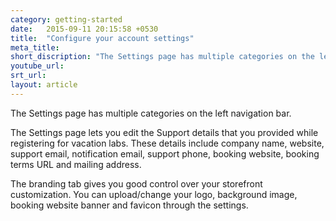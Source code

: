 ```yaml
---
category: getting-started
date:   2015-09-11 20:15:58 +0530
title:  "Configure your account settings"
meta_title: 
short_discription: "The Settings page has multiple categories on the left navigation bar.   The Settings page lets you edit the Support details that you provided while registering for vacation labs."
youtube_url: 
srt_url: 
layout: article
---
```


The Settings page has multiple categories on the left navigation bar.

The Settings page lets you edit the Support details that you provided while registering for vacation labs. These details include company name, website, support email, notification email, support phone, booking website, booking terms URL and mailing address.

The branding tab gives you good control over your storefront customization. You can upload/change your logo, background image, booking website banner and favicon through the settings.
